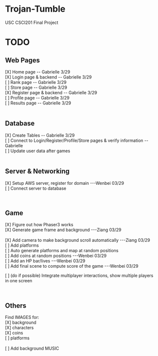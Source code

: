 # Trojan-Tumble
USC CSCI201 Final Project

**TODO**
========

## **Web Pages**<br>
[X] Home page -- Gabrielle 3/29 <br>
[X] Login page & backend -- Gabrielle 3/29<br>
[ ] Rank page -- Gabrielle 3/29<br>
[ ] Store page -- Gabrielle 3/29<br>
[X] Register page & backend  -- Gabrielle 3/29<br>
[ ] Profile page -- Gabrielle 3/29<br>
[ ] Results page -- Gabrielle 3/29<br>
<br>

## **Database**<br>
[X] Create Tables -- Gabrielle 3/29 <br>
[ ] Connect to Login/Register/Profile/Store pages & verify information -- Gabrielle <br>
[ ] Update user data after games<br>
<br>

## **Server & Networking**<br>
[X] Setup AWS server, register for domain ---Wenbei 03/29 <br>
[ ] Connect server to database<br>

<br>

## **Game**<br>
[X] Figure out how Phaser3 works<br>
[X] Generate game frame and background ---Ziang 03/29<br>  
[X] Add camera to make background scroll automatically ---Ziang 03/29<br>
[ ] Add platforms<br>
[ ] Auto generate platforms and map at random positions<br>
[ ] Add coins at random positions ---Wenbei 03/29<br> 
[ ] Add an HP bar/lives ---Wenbei 03/29 <br>
[ ] Add final scene to compute score of the game ---Wenbei 03/29 <br>

[ ] (do if possible) Integrate multiplayer interactions, show multiple players in one screen<br>

<br>

## **Others**<br> 
Find IMAGES for:<br>
[X] background<br>
[X] characters<br>
[X] coins<br>
[ ] platforms<br>
<br>
[ ] Add background MUSIC<br>
